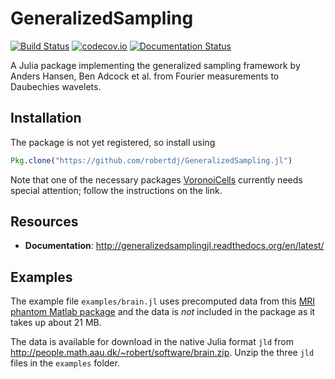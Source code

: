 GeneralizedSampling
===================

[![Build Status](https://travis-ci.org/robertdj/GeneralizedSampling.jl.svg?branch=master)](https://travis-ci.org/robertdj/GeneralizedSampling.jl)
[![codecov.io](https://codecov.io/github/robertdj/GeneralizedSampling.jl/coverage.svg?branch=master)](https://codecov.io/github/robertdj/GeneralizedSampling.jl?branch=master)
[![Documentation Status](https://readthedocs.org/projects/generalizedsamplingjl/badge/?version=latest)](http://generalizedsamplingjl.readthedocs.io/en/latest/?badge=latest)

A Julia package implementing the generalized sampling framework by Anders Hansen, Ben Adcock et al. from Fourier measurements to Daubechies wavelets.


## Installation

The package is not yet registered, so install using

```julia
Pkg.clone("https://github.com/robertdj/GeneralizedSampling.jl")
```

Note that one of the necessary packages [VoronoiCells](https://github.com/robertdj/VoronoiCells.jl) currently needs special attention;
follow the instructions on the link.


## Resources

- **Documentation**: <http://generalizedsamplingjl.readthedocs.org/en/latest/>


## Examples

The example file `examples/brain.jl` uses precomputed data from this [MRI phantom Matlab package](http://bigwww.epfl.ch/algorithms/mriphantom) and the data is *not* included in the package as it takes up about 21 MB.

The data is available for download in the native Julia format `jld` from <http://people.math.aau.dk/~robert/software/brain.zip>.
Unzip the three `jld` files in the `examples` folder.

